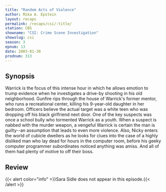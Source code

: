 ```yaml
---
title: "Random Acts of Violence"
author: Mika A. Epstein
layout: recaps
permalink: /recaps/csi/:title/
station: CBS
showname: "CSI: Crime Scene Investigation"
showslug: csi
season: 3
epnum: 13
date: 2003-01-30
prodnum: 313
---
```


## Synopsis

Warrick is the focus of this intense hour in which he allows emotion to trump evidence when he investigates a drive-by shooting in his old neighborhood. Gunfire rips through the house of Warrick's former mentor, who runs a recreational center, killing his 9-year-old daughter in her bedroom. Officers believe the actual target was a white teen who was dropping off his black girlfriend next door. One of the key suspects was once a school bully who tormented Warrick as a youth. When a suspect is nabbed with the murder weapon, a vengeful Warrick is certain the man is guilty--an assumption that leads to even more violence. Also, Nicky enters the world of cubicle dwellers as he looks for clues into the case of a highly disliked man who lay dead for hours in the computer room, before his geeky computer programmer subordinates noticed anything was amiss. And all of them had plenty of motive to off their boss.

## Review

{{< alert color="info" >}}Sara Sidle does not appear in this episode.{{< /alert >}}
